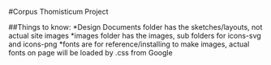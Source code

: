 #Corpus Thomisticum Project

##Things to know:
*Design Documents folder has the sketches/layouts, not actual site images
*images folder has the images, sub folders for icons-svg and icons-png
*fonts are for reference/installing to make images, actual fonts on page will be loaded by .css from Google
